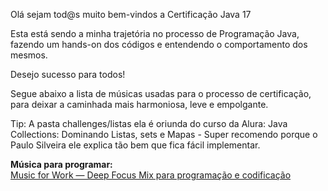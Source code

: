 Olá sejam tod@s muito bem-vindos a Certificação Java 17

Esta está sendo a minha trajetória no processo de Programação Java, fazendo um hands-on dos códigos e entendendo o comportamento dos mesmos.

Desejo sucesso para todos!

Segue abaixo a lista de músicas usadas para o processo de certificação, para deixar a caminhada mais harmoniosa, leve e empolgante.

Tip: A pasta challenges/listas ela é oriunda do curso da Alura: Java Collections: Dominando Listas, sets e Mapas - Super recomendo porque o Paulo Silveira ele explica tão bem que fica fácil implementar.

**Música para programar:**  
[Music for Work — Deep Focus Mix para programação e codificação](https://www.youtube.com/watch?v=mhNg55_IYiw)